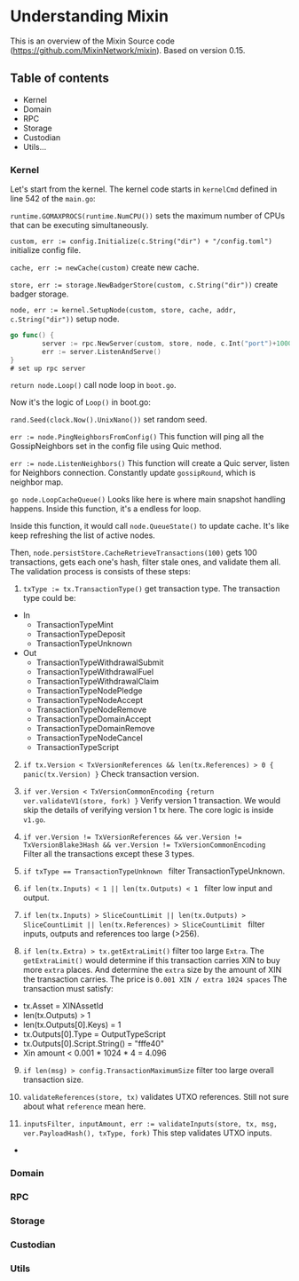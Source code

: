 # Understanding Mixin

This is an overview of the Mixin Source code (https://github.com/MixinNetwork/mixin). Based on version 0.15.

## Table of contents

- Kernel
- Domain
- RPC
- Storage
- Custodian
- Utils...

### Kernel

Let's start from the kernel. The kernel code starts in `kernelCmd` defined in line 542 of the `main.go`:

`runtime.GOMAXPROCS(runtime.NumCPU())` sets the maximum number of CPUs that can be executing simultaneously.

`custom, err := config.Initialize(c.String("dir") + "/config.toml")` initialize config file.

`cache, err := newCache(custom)` create new cache.

`store, err := storage.NewBadgerStore(custom, c.String("dir"))` create badger storage.

`node, err := kernel.SetupNode(custom, store, cache, addr, c.String("dir"))` setup node.

```go
go func() {
		server := rpc.NewServer(custom, store, node, c.Int("port")+1000)
		err := server.ListenAndServe()
}
# set up rpc server
``` 
`return node.Loop()` call node loop in `boot.go`.


Now it's the logic of `Loop()` in boot.go:


`rand.Seed(clock.Now().UnixNano())` set random seed.

`err := node.PingNeighborsFromConfig()` This function will ping all the GossipNeighbors set in the config file using Quic method.

`err := node.ListenNeighbors()` This function will create a Quic server, listen for Neighbors connection. Constantly update `gossipRound`, which is neighbor map.

`go node.LoopCacheQueue()` Looks like here is where main snapshot handling happens. Inside this function, it's a endless for loop.

Inside this function, it would call `node.QueueState()` to update cache. It's like keep refreshing the list of active nodes. 

Then, `node.persistStore.CacheRetrieveTransactions(100)` gets 100 transactions, gets each one's hash, filter stale ones, and validate them all. The validation process is consists of these steps:

1. `txType := tx.TransactionType()` get transaction type. The transaction type could be:

- In
  - TransactionTypeMint
  - TransactionTypeDeposit
  - TransactionTypeUnknown
- Out
  - TransactionTypeWithdrawalSubmit
  - TransactionTypeWithdrawalFuel
  - TransactionTypeWithdrawalClaim
  - TransactionTypeNodePledge
  - TransactionTypeNodeAccept
  - TransactionTypeNodeRemove
  - TransactionTypeDomainAccept
  - TransactionTypeDomainRemove
  - TransactionTypeNodeCancel
  - TransactionTypeScript

2. `if tx.Version < TxVersionReferences && len(tx.References) > 0 { panic(tx.Version) }`  Check transaction version.

3. `if ver.Version < TxVersionCommonEncoding {return ver.validateV1(store, fork) }` Verify version 1 transaction. We would skip the details of verifying version 1 tx here. The core logic is inside `v1.go`.

4. `if ver.Version != TxVersionReferences && ver.Version != TxVersionBlake3Hash && ver.Version != TxVersionCommonEncoding ` Filter all the transactions except these 3 types.

5. `if txType == TransactionTypeUnknown ` filter TransactionTypeUnknown.

6. `if len(tx.Inputs) < 1 || len(tx.Outputs) < 1 ` filter low input and output.

7. `if len(tx.Inputs) > SliceCountLimit || len(tx.Outputs) > SliceCountLimit || len(tx.References) > SliceCountLimit ` filter inputs, outputs and references too large (>256).

8. `if len(tx.Extra) > tx.getExtraLimit()` filter too large `Extra`. The `getExtraLimit()` would determine if this transaction carries XIN to buy more `extra` places. And determine the `extra` size by the amount of XIN the transaction carries. The price is `0.001 XIN / extra 1024 spaces` The transaction must satisfy:
- tx.Asset = XINAssetId
- len(tx.Outputs) > 1
- len(tx.Outputs[0].Keys) = 1
- tx.Outputs[0].Type = OutputTypeScript
- tx.Outputs[0].Script.String() = "fffe40"
- Xin amount < 0.001 * 1024 * 4 = 4.096

9. `if len(msg) > config.TransactionMaximumSize` filter too large overall transaction size.

10. `validateReferences(store, tx)` validates UTXO references. Still not sure about what `reference` mean here.

11. `inputsFilter, inputAmount, err := validateInputs(store, tx, msg, ver.PayloadHash(), txType, fork)` This step validates UTXO inputs. 
- 


### Domain

### RPC

### Storage

### Custodian

### Utils
